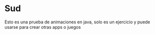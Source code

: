 # Sud

Esto es una prueba de animaciones en java, solo es un ejercicio y puede usarse para crear otras apps o juegos 
